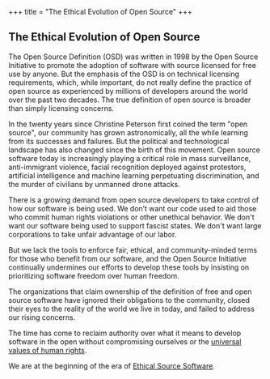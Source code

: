 +++
title = "The Ethical Evolution of Open Source"
+++

## The Ethical Evolution of Open Source

The Open Source Definition (OSD) was written in 1998 by the Open Source Initiative to promote the adoption of software with source licensed for free use by anyone. But the emphasis of the OSD is on technical licensing requirements, which, while important, do not really define the practice of open source as experienced by millions of developers around the world over the past two decades. The true definition of open source is broader than simply licensing concerns.

In the twenty years since Christine Peterson first coined the term "open source", our community has grown astronomically, all the while learning from its successes and failures. But the political and technological landscape has also changed since the birth of this movement. Open source software today is increasingly playing a critical role in mass surveillance, anti-immigrant violence, facial recognition deployed against protestors, artificial intelligence and machine learning perpetuating discrimination, and the murder of civilians by unmanned drone attacks.

There is a growing demand from open source developers to take control of how our software is being used. We don’t want our code used to aid those who commit human rights violations or other unethical behavior. We don't want our software being used to support fascist states. We don't want large corporations to take unfair advantage of our labor.

But we lack the tools to enforce fair, ethical, and community-minded terms for those who benefit from our software, and the Open Source Initiative continually undermines our efforts to develop these tools by insisting on prioritizing software freedom over human freedom.

The organizations that claim ownership of the definition of free and open source software have ignored their obligations to the community, closed their eyes to the reality of the world we live in today, and failed to address our rising concerns.

The time has come to reclaim authority over what it means to develop software in the open without compromising ourselves or the [universal values of human rights](https://www.un.org/en/universal-declaration-human-rights/).

We are at the beginning of the era of [Ethical Source Software](/definition/).
